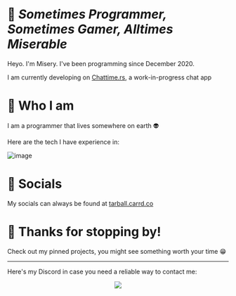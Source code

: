 # :wave: *Sometimes Programmer, Sometimes Gamer, Alltimes Miserable*
Heyo. I'm Misery. I've been programming since December 2020.

I am currently developing on [Chattime.rs](https://github.com/Chattime-rs), a work-in-progress chat app

# :construction_worker: Who I am
I am a programmer that lives somewhere on earth :alien:

Here are the tech I have experience in:

![image](https://skillicons.dev/icons?i=py,rust,java,git,sqlite,neovim,raspberrypi,linux,vscode&theme=dark)

# :speech_balloon: Socials
My socials can always be found at [tarball.carrd.co](https://tarball.carrd.co/)

# :hugs: Thanks for stopping by!
Check out my pinned projects, you might see something worth your time :grin:

-------
Here's my Discord in case you need a reliable way to contact me:

<!-- Lanyard Profile -->
<p align="center">
  <img src="https://lanyard-profile-readme.vercel.app/api/755257427968000065?idleMessage=Off%20to%20somewhere%20worth%20living%20:%3E&theme=dark" onclick="window.location = 'https://discord.com/users/755257427968000065'"> 
</p>
